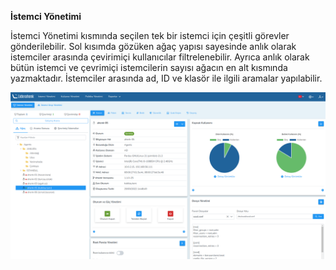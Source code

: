 **İstemci Yönetimi**

İstemci Yönetimi kısmında seçilen tek bir istemci için çeşitli görevler gönderilebilir. Sol kısımda gözüken ağaç yapısı 
sayesinde anlık olarak istemciler arasında çevirimiçi kullanıcılar  filtrelenebilir. Ayrıca anlık olarak bütün istemci ve 
çevrimiçi istemcilerin sayısı ağacın en alt kısmında yazmaktadır. İstemciler arasında ad, ID ve klasör ile ilgili 
aramalar yapılabilir.

[![Istemci Yonetimi](../computerManagement/images/computerManagement.png)](../computerManagement/images/computerManagement.png)
<link href=/lider3.0/assets/style.css rel=stylesheet></link>
